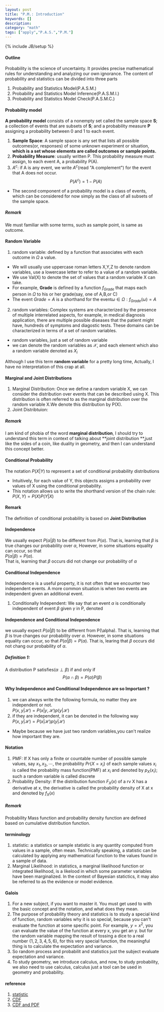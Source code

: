 ```yaml
---
layout: post
title: "P.M.: Introduction"
keywords: []
description: 
category: "math"
tags: ["apply","P.A.S.","P.M."]
---
```

{% include JB/setup %}

#### Outline
Probability is the science of uncertainty. It provides precise mathematical
rules for understanding and analyzing our own ignorance.
The content of probability and statistics can be divided into three parts
1. Probability and Statistics Model(P.A.S.M.)
2. Probability and Statistics Model Inference(P.A.S.M.I.)
3. Probability and Statistics Model Check(P.A.S.M.C.)

#### Probability model
**A probability model** consists of a nonempty set called the sample space
**S**; a collection of events that are subsets of **S**; and a probability
measure **P** assigning a probability between 0 and 1 to each event. 

1. **Sample Space**: A sample space is any set that lists all possible outcomes(or, responses) of
   some unknown experiment or situation,
 **which is a set whose elements are called outcomes or sample points.**
2. **Probability Measure**: usually written P. This probability measure must
   assign, to each event A, a probability P(A).
3. $A^c$: if A is any event, we write $A^c$(read "A complement") for the event
   that A does not occur.
   $$
   P(A^c)=1-P(A)
   $$

- The second component of a probability model is a class of events, which can be
  considered for now simply as the class of all subsets of the sample space.

##### Remark
We must familiar with some terms, such as sample point, is same as outcome.


#### Random Variable
1. random variable: defined by a function that associates with each outcome in
   $\Omega$ a value.
- We will usually use uppercase roman letters X,Y,Z to denote random variables,
  use a lowercase letter to refer to a value of a random variable.
- We use Val(X) to denote the set of values that a random variable X can take.
- For example, **Grade** is defined by a function $f_{Grade}$ that maps each
  person in $\Omega$ to his or her grade(say, one of A,B,or C)
- The event $Grade=A$ is a shorthand for the event${\omega \in \Omega: f_{Grade}(\omega)=A}$
2. random variables: 
Complex systems are characterized by the presence of multiple interrelated
aspects, for example, in medical diagnosis application, there are multiple
possible diseases that the patient might have, hundreds of symptoms and
diagostic tests. These domains can be characterized in terms of a set of random
variables.
- random variables, just a set of random variable
- we can denote the random variables as $\mathcal{X}$, and each element which
  also a random variable denoted as $X_i$


Although I use this term **random variable** for a pretty long time, Actually, I
have no interpretation of this crap at all.

#### Marginal and Joint Distributions
1. Marginal Distribution: Once we define a random variable X, we can consider
   the distribution over events that can be described using X. This distribution
   is often referred to as the marginal distribution over the random variable
   X.We denote this distribution by P(X).
2. Joint Distribtuion:

##### Remark
I am kind of phobia of the word **marginal distribution**, I should try to
understand this term in context of talking about **joint distribution **,just
like the sides of a coin, like duality in geometry, and then I can understand
this concept better.

#### Conditional Probability
The notation $P(X|Y)$ to represent a set of conditional probability
distributions
- Intuitively, for each value of Y, this objects assigns a probability over
  values of X using the conditional probability.
- This notation allows us to write the shorthand version of the chain rule:
  $P(X,Y)=P(X)P(Y|X)$

#### Remark
The definition of conditional probability is based on **Joint Distribution**

#### Independence
We usually expect $P(\alpha|\beta)$ to be different from $P(\alpha)$. That is,
learning that $\beta$ is true changes our probability over $\alpha$, However, in
some situations equality can occur, so that <br />
$P(\alpha|\beta)=P(\alpha)$. <br />
That is, learning that $\beta$ occurs did not change our probability of $\alpha$

#### Conditional Independence
Independence is a useful property, it is not often that we encounter two
independent events. A more common situation is when two events are independent
given an additional event.
1. Conditionally Independent:  We say that an event $\alpha$ is conditionally independent of event $\beta$
   given $\gamma$ in P, denoted 







#### Independence and Conditional Independence
we usually expect $P(\alpha | \beta)$ to be different from P(\alpha). That is,
learning that $\beta$ is true changes our probability over $\alpha$. However, in
some situations equality can occur, so that $P(\alpha|\beta)=P(\alpha)$. That
is, learing that $\beta$ occurs did not chang our probability of $\alpha$. <br />

##### Definition 1:
A distribution P satisfies$(\alpha \perp \beta)$ if and only if 
$$
P(\alpha \cap \beta)=P(\alpha) P(\beta)
$$

#### Why Independence and Conditional Independence are so Important ?
1. we can always write the following formula, no matter they are independent or
   not. <br />
 $P(x,y| \mathcal{H})=P(x|y,\mathcal{H})p(y|\mathcal{H})$
2. if they are independent, it can be denoted in the following way <br />
 $P(x,y| \mathcal{H})=P(x|\mathcal{H})p(y|\mathcal{H})$
- Maybe because we have just two random variables,you can't realize how
  important they are.
#### Notation
1. PMF: If X has only a finite or countable number of possible sample values,
   say $x_1,x_2,\cdots$, the probability $Pr\{X=x_i\}$ of each sample values
   $x_i$ is called the probability mass function(PMF) at $x_i$ and denoted by
   $p_X(x_i)$; such a random variable is called discrete
2. Probability Density: If the distribution function $F_X(x)$ of a rv X has a
   derivative at x, the derivative is called the probability density of X at x
   and denoted by $f_X(x)$
##### Remark
Probability Mass function and probability density function are defined based on
cumulative distribution function.



#### terminology
1. statistic: a statistics or sample statistic is any quantity computed from
   values in a sample, often mean. Technically speaking, a statistic can be
   calculated by applying any mathematical function to the values found in a
   sample of data.
2. Marginal Likelihood: in statistics, a marginal likelihood function or
   integrated likelihood, is a likelood in which some parameter variables have
   been marginalized. In the context of Bayesian statictics, it may also be
   referred to as the evidence or model evidence.

#### Galois
1. For a new subject, if you want to master it. You must get used to with the
   basic concept and the notation, and what does they mean.
2. The purpose of probability theory and statistics is to study a special kind of function, random variables  why
   it is so special, because you can't evaluate the function at some specific
   point. For example, $y=x^2$, you can evaluate the value of the function at
   every x, you get an y. but for the random variable mapping  the result of tossing a dice to a real number $\{1,2,3,4,5,6\}$,
   for this very special function, the meaningful thing is to calculate the
       expectation and variance. 
3. So random process and probabilit and statistics just the subject evaluate
   expectation and variance.
4. To study geometry, we introduce calculus, and now, to study probability, we
   also need to use calculus, calculus just a tool can be used in geometry and
   probability.

#### reference
1. [statistic](https://en.wikipedia.org/wiki/Statistic)
2. [CDF](https://en.wikipedia.org/wiki/Cumulative_distribution_function)
3. [CDF and PDF](https://www.probabilitycourse.com/chapter4/4_1_3_functions_continuous_var.php)


